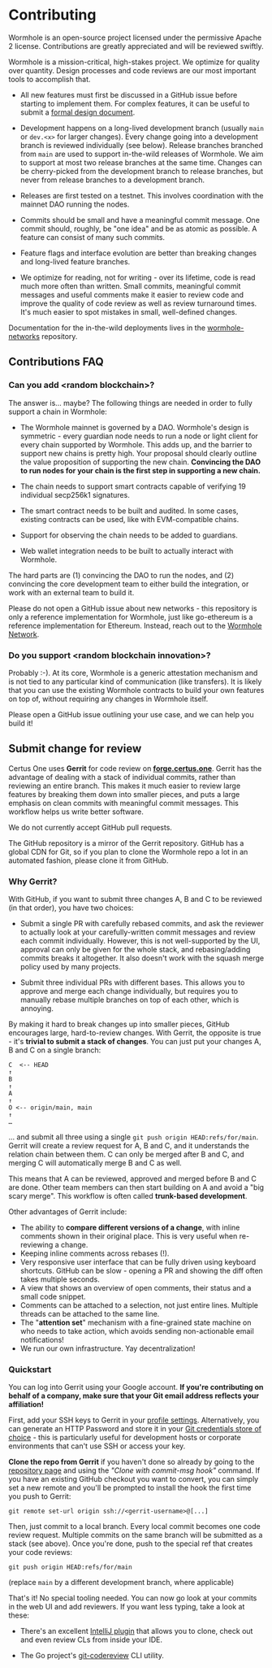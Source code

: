 # Contributing

Wormhole is an open-source project licensed under the permissive Apache 2 license. Contributions are greatly
appreciated and will be reviewed swiftly.

Wormhole is a mission-critical, high-stakes project. We optimize for quality over quantity. Design processes
and code reviews are our most important tools to accomplish that.

- All new features must first be discussed in a GitHub issue before starting to implement them. For
  complex features, it can be useful to submit a [formal design document](design/template.md).

- Development happens on a long-lived development branch (usually `main` or `dev.<x>` for larger changes).
  Every change going into a development branch is reviewed individually (see below). Release branches branched
  from `main` are used to support in-the-wild releases of Wormhole. We aim to support at most two release
  branches at the same time. Changes can be cherry-picked from the development branch to release branches, but
  never from release branches to a development branch.
  
- Releases are first tested on a testnet. This involves coordination with the mainnet DAO running the nodes.

- Commits should be small and have a meaningful commit message. One commit should, roughly, be "one idea" and
  be as atomic as possible. A feature can consist of many such commits.
  
- Feature flags and interface evolution are better than breaking changes and long-lived feature branches.
  
- We optimize for reading, not for writing - over its lifetime, code is read much more often than written.
  Small commits, meaningful commit messages and useful comments make it easier to review code and improve the
  quality of code review as well as review turnaround times. It's much easier to spot mistakes in small,
  well-defined changes.

Documentation for the in-the-wild deployments lives in the
[wormhole-networks](https://github.com/certusone/wormhole-networks) repository.

## Contributions FAQ

### Can you add \<random blockchain\>?

The answer is... maybe? The following things are needed in order to fully support a chain in Wormhole:

- The Wormhole mainnet is governed by a DAO. Wormhole's design is symmetric - every guardian node needs to run
  a node or light client for every chain supported by Wormhole. This adds up, and the barrier to support new
  chains is pretty high. Your proposal should clearly outline the value proposition of supporting the new chain.
  **Convincing the DAO to run nodes for your chain is the first step in supporting a new chain.**
  
- The chain needs to support smart contracts capable of verifying 19 individual secp256k1 signatures.

- The smart contract needs to be built and audited. In some cases, existing contracts can be used, like with
  EVM-compatible chains.
  
- Support for observing the chain needs to be added to guardians.

- Web wallet integration needs to be built to actually interact with Wormhole.

The hard parts are (1) convincing the DAO to run the nodes, and (2) convincing the core development team to
either build the integration, or work with an external team to build it.

Please do not open a GitHub issue about new networks - this repository is only a reference implementation for
Wormhole, just like go-ethereum is a reference implementation for Ethereum. Instead, reach out to the
[Wormhole Network](https://wormholenetwork.com).

### Do you support \<random blockchain innovation\>?

Probably :-). At its core, Wormhole is a generic attestation mechanism and is not tied to any particular kind
of communication (like transfers). It is likely that you can use the existing Wormhole contracts to build your
own features on top of, without requiring any changes in Wormhole itself.

Please open a GitHub issue outlining your use case, and we can help you build it!

## Submit change for review

Certus One uses **Gerrit** for code review on [**forge.certus.one**](https://forge.certus.one). Gerrit has the
advantage of dealing with a stack of individual commits, rather than reviewing an entire branch. This makes it
much easier to review large features by breaking them down into smaller pieces, and puts a large emphasis on
clean commits with meaningful commit messages. This workflow helps us write better software.

We do not currently accept GitHub pull requests.

The GitHub repository is a mirror of the Gerrit repository. GitHub has a global CDN for Git, so if you plan
to clone the Wormhole repo a lot in an automated fashion, please clone it from GitHub.

### Why Gerrit?

With GitHub, if you want to submit three changes A, B and C to be reviewed (in that order), you have two
choices:

- Submit a single PR with carefully rebased commits, and ask the reviewer to actually look at your
  carefully-written commit messages and review each commit individually. However, this is not well-supported
  by the UI, approval can only be given for the whole stack, and rebasing/adding commits breaks it altogether.
  It also doesn't work with the squash merge policy used by many projects.
  
- Submit three individual PRs with different bases. This allows you to approve and merge each change
  individually, but requires you to manually rebase multiple branches on top of each other, which is annoying.

By making it hard to break changes up into smaller pieces, GitHub encourages large, hard-to-review changes.
With Gerrit, the opposite is true - it's **trivial to submit a stack of changes**. You can just put your
changes A, B and C on a single branch:

    C  <-- HEAD
    ↑
    B
    ↑
    A
    ↑
    O <-- origin/main, main
    ↑
    …

... and submit all three using a single `git push origin HEAD:refs/for/main`. Gerrit will create a review
request for A, B and C, and it understands the relation chain between them. C can only be merged after B and
C, and merging C will automatically merge B and C as well.

This means that A can be reviewed, approved and merged before B and C are done. Other team members can then
start building on A and avoid a "big scary merge". This workflow is often called **trunk-based development**.

Other advantages of Gerrit include:

- The ability to **compare different versions of a change**, with inline comments shown in their original place.
  This is very useful when re-reviewing a change.
- Keeping inline comments across rebases (!).
- Very responsive user interface that can be fully driven using keyboard shortcuts.
  GitHub can be slow - opening a PR and showing the diff often takes multiple seconds.
- A view that shows an overview of open comments, their status and a small code snippet.
- Comments can be attached to a selection, not just entire lines. 
  Multiple threads can be attached to the same line.
- The "**attention set**" mechanism with a fine-grained state machine on who needs to take action,
  which avoids sending non-actionable email notifications!
- We run our own infrastructure. Yay decentralization!

### Quickstart

You can log into Gerrit using your Google account. **If you're contributing on behalf of a company, make
sure that your Git email address reflects your affiliation!**

First, add your SSH keys to Gerrit in your [profile settings](https://forge.certus.one/settings/#SSHKeys).
Alternatively, you can generate an HTTP Password and store it in your [Git credentials store of
choice](https://git-scm.com/book/en/v2/Git-Tools-Credential-Storage) - this is particularly useful for
development hosts or corporate environments that can't use SSH or access your key.

**Clone the repo from Gerrit** if you haven't done so already by going to the [repository
page](https://forge.certus.one/admin/repos/wormhole) and using the *"Clone with commit-msg hook"* command. If
you have an existing GitHub checkout you want to convert, you can simply set a new remote and you'll be
prompted to install the hook the first time you push to Gerrit:

    git remote set-url origin ssh://<gerrit-username>@[...]

Then, just commit to a local branch. Every local commit becomes one code review request. Multiple commits on
the same branch will be submitted as a stack (see above). Once you're done, push to the special ref that
creates your code reviews:

    git push origin HEAD:refs/for/main

(replace `main` by a different development branch, where applicable)

That's it! No special tooling needed. You can now go look at your commits in the web UI and add reviewers. If
you want less typing, take a look at these:

- There's an excellent [IntelliJ plugin](https://plugins.jetbrains.com/plugin/7272-gerrit) that allows you to clone,
  check out and even review CLs from inside your IDE.

- The Go project's [git-codereview](https://pkg.go.dev/golang.org/x/review/git-codereview) CLI utility.
